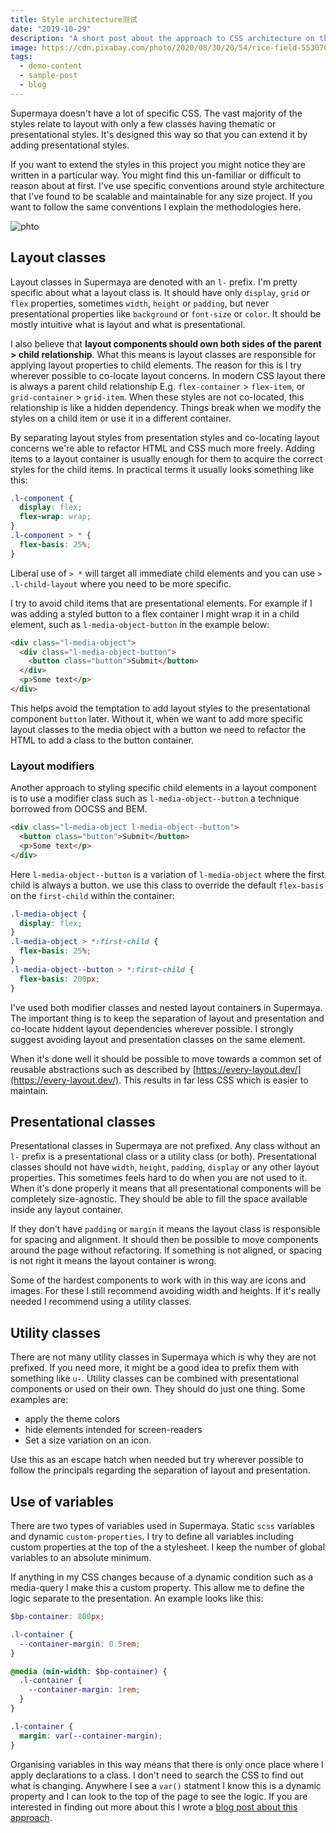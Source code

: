 ```yaml
---
title: Style architecture测试
date: "2019-10-29"
description: "A short post about the approach to CSS architecture on this project"
image: https://cdn.pixabay.com/photo/2020/08/30/20/54/rice-field-5530707_1280.jpg
tags:
  - demo-content
  - sample-post
  - blog
---
```


Supermaya doesn't have a lot of specific CSS. The vast majority of the styles relate to layout with only a few classes having thematic or presentational styles. It's designed this way so that you can extend it by adding presentational styles.

If you want to extend the styles in this project you might notice they are written in a particular way. You might find this un-familiar or difficult to reason about at first. I've use specific conventions around style architecture that I've found to be scalable and maintainable for any size project. If you want to follow the same conventions I explain the methodologies here.

![phto](https://i.imgur.com/AAVR2qH.jpg)

## Layout classes

Layout classes in Supermaya are denoted with an `l-` prefix. I'm pretty specific about what a layout class is. It should have only `display`, `grid` or `flex` properties, sometimes `width`, `height` or `padding`, but never presentational properties like `background` or `font-size` or `color`. It should be mostly intuitive what is layout and what is presentational.

I also believe that **layout components should own both sides of the parent > child relationship**. What this means is layout classes are responsible for applying layout properties to child elements. The reason for this is I try wherever possible to co-locate layout concerns. In modern CSS layout there is always a parent child relationship E.g. `flex-container` > `flex-item`, or `grid-container` > `grid-item`. When these styles are not co-located, this relationship is like a hidden dependency. Things break when we modify the styles on a child item or use it in a different container.

By separating layout styles from presentation styles and co-locating layout concerns we're able to refactor HTML and CSS much more freely. Adding items to a layout container is usually enough for them to acquire the correct styles for the child items. In practical terms it usually looks something like this:

```css
.l-component {
  display: flex;
  flex-wrap: wrap;
}
.l-component > * {
  flex-basis: 25%;
}
```

Liberal use of `> *` will target all immediate child elements and you can use `> .l-child-layout` where you need to be more specific.

I try to avoid child items that are presentational elements. For example if I was adding a styled button to a flex container I might wrap it in a child element, such as `l-media-object-button` in the example below:

```html
<div class="l-media-object">
  <div class="l-media-object-button">
    <button class="button">Submit</button>
  </div>
  <p>Some text</p>
</div>
```

This helps avoid the temptation to add layout styles to the presentational component `button` later. Without it, when we want to add more specific layout classes to the media object with a button we need to refactor the HTML to add a class to the button container.

### Layout modifiers

Another approach to styling specific child elements in a layout component is to use a modifier class such as `l-media-object--button` a technique borrowed from OOCSS and BEM.

```html
<div class="l-media-object l-media-object--button">
  <button class="button">Submit</button>
  <p>Some text</p>
</div>
```

Here `l-media-object--button` is a variation of `l-media-object` where the first child is always a button. we use this class to override the default `flex-basis` on the `first-child` within the container:

```css
.l-media-object {
  display: flex;
}
.l-media-object > *:first-child {
  flex-basis: 25%;
}
.l-media-object--button > *:first-child {
  flex-basis: 200px;
}
```

I've used both modifier classes and nested layout containers in Supermaya. The important thing is to keep the separation of layout and presentation and co-locate hiddent layout dependencies wherever possible. I strongly suggest avoiding layout and presentation classes on the same element.

When it's done well it should be possible to move towards a common set of reusable abstractions such as described by [https://every-layout.dev/](https://every-layout.dev/). This results in far less CSS which is easier to maintain.

## Presentational classes

Presentational classes in Supermaya are not prefixed. Any class without an `l-` prefix is a presentational class or a utility class (or both). Presentational classes should not have `width`, `height`, `padding`, `display` or any other layout properties. This sometimes feels hard to do when you are not used to it. When it's done properly it means that all presentational components will be completely size-agnostic. They should be able to fill the space available inside any layout container.

If they don't have `padding` or `margin` it means the layout class is responsible for spacing and alignment. It should then be possible to move components around the page without refactoring. If something is not aligned, or spacing is not right it means the layout container is wrong.

Some of the hardest components to work with in this way are icons and images. For these I still recommend avoiding width and heights. If it's really needed I recommend using a utility classes.

## Utility classes

There are not many utility classes in Supermaya which is why they are not prefixed. If you need more, it might be a good idea to prefix them with something like `u-`. Utility classes can be combined with presentational components or used on their own. They should do just one thing. Some examples are:

- apply the theme colors
- hide elements intended for screen-readers
- Set a size variation on an icon.

Use this as an escape hatch when needed but try wherever possible to follow the principals regarding the separation of layout and presentation.

## Use of variables

There are two types of variables used in Supermaya. Static `scss` variables and dynamic `custom-properties`. I try to define all variables including custom properties at the top of the a stylesheet. I keep the number of global variables to an absolute minimum.

If anything in my CSS changes because of a dynamic condition such as a media-query I make this a custom property. This allow me to define the logic separate to the presentation. An example looks like this:

```scss
$bp-container: 800px;

.l-container {
  --container-margin: 0.5rem;
}

@media (min-width: $bp-container) {
  .l-container {
    --container-margin: 1rem;
  }
}

.l-container {
  margin: var(--container-margin);
}
```

Organising variables in this way means that there is only once place where I apply declarations to a class. I don't need to search the CSS to find out what is changing. Anywhere I see a `var()` statment I know this is a dynamic property and I can look to the top of the page to see the logic. If you are interested in finding out more about this I wrote a [blog post about this approach](https://www.madebymike.com.au/writing/using-css-variables/).
